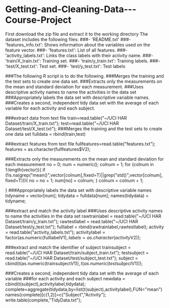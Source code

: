 Getting-and-Cleaning-Data---Course-Project
==========================================
First download the zip file and extract it to the working directory
The dataset includes the following files:
###- 'README.txt'
###- 'features_info.txt': Shows information about the variables used on the feature vector.
###- 'features.txt': List of all features.
###- 'activity_labels.txt': Links the class labels with their activity name.
###- 'train/X_train.txt': Training set.
###- 'train/y_train.txt': Training labels.
###- 'test/X_test.txt': Test set.
###- 'test/y_test.txt': Test labels
 
###The following R script is to do the following. 
###Merges the training and the test sets to create one data set.
###Extracts only the measurements on the mean and standard deviation for each measurement. 
###Uses descriptive activity names to name the activities in the data set
###Appropriately labels the data set with descriptive variable names. 
###Creates a second, independent tidy data set with the average of each variable for each activity and each subject. 

###extract data from text file 
train=read.table("~/UCI HAR Dataset/train/X_train.txt");
test=read.table("~/UCI HAR Dataset/test/X_test.txt");
###Merges the training and the test sets to create one data set
fulldata = rbind(train,test)

###extract features from text file
fullfeatures=read.table("features.txt");
features = as.character(fullfeatures$V2);

###Extracts only the measurements on the mean and standard deviation for each measurement
no = 0;
num = numeric();
colnum = 1;
for (colnum in 1:length(vector)){
    if (!is.na(grep("mean()",vector[colnum],fixed=T)||grep("std()",vector[colnum],fixed=T))){
        no = no + 1;
        num[no] = colnum;
    }
    colnum = colnum + 1;
    
}
###Appropriately labels the data set with descriptive variable names
tidyname = vector[num];
tidydata = fulldata[num];
names(tidydata) = tidyname;

###extract and match the activity label
###Uses descriptive activity names to name the activities in the data set
rawtrainlabel = read.table("~/UCI HAR Dataset/train/y_train.txt");
rawtestlabel = read.table("~/UCI HAR Dataset/test/y_test.txt");
fulllabel = rbind(rawtrainlabel,rawtestlabel);
activity = read.table("activity_labels.txt");
activitylabel = factor(as.numeric(fulllabel$V1),labels=as.character(activity$V2));

###extract and match the identifier of subject
trainsubject = read.table("~/UCI HAR Dataset/train/subject_train.txt");
testsubject = read.table("~/UCI HAR Dataset/test/subject_test.txt");
subject = cbind(t(as.numeric(trainsubject$V1)),t(as.numeric(testsubject$V1)));

###Creates a second, independent tidy data set with the average of each variable 
###for each activity and each subject
newdata = cbind(t(subject),activitylabel,tidydata);
complete=aggregate(tidydata,by=list(t(subject),activitylabel),FUN="mean")
names(complete)[c(1,2)]=c("Subject","Activity");
write.table(complete,"TidyData.txt");
